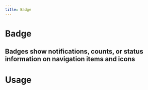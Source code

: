 ```yaml
---
title: Badge
---
```


# Badge

## Badges show notifications, counts, or status information on navigation items and icons

# Usage

<usage name="badges"></usage>
